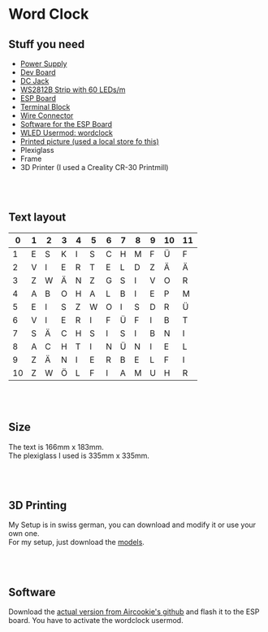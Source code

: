 # Word Clock

## Stuff you need

- [Power Supply](https://de.aliexpress.com/item/1005001303324684.html?spm=a2g0s.9042311.0.0.1af34c4dsxGvdi)
- [Dev Board](https://de.aliexpress.com/item/33005775828.html?spm=a2g0s.9042311.0.0.1af34c4dsxGvdi)
- [DC Jack](https://de.aliexpress.com/item/4001249055244.html?spm=a2g0s.9042311.0.0.1af34c4dsxGvdi)
- [WS2812B Strip with 60 LEDs/m](https://www.aliexpress.com/item/1005004289391906.html?spm=a2g0o.productlist.main.21.781d7d47a2pD8a)
- [ESP Board](https://de.aliexpress.com/item/32681374223.html?spm=a2g0s.9042311.0.0.1af34c4dsxGvdi)
- [Terminal Block](https://de.aliexpress.com/item/32993227789.html?spm=a2g0o.productlist.0.0.54e8653aAznjTx&algo_pvid=60374bb4-2752-4200-9a21-e393b7c86d24&algo_expid=60374bb4-2752-4200-9a21-e393b7c86d24-2&btsid=0bb0623616032992973188367ed634&ws_ab_test=searchweb0_0,searchweb201602_,searchweb201603_)
- [Wire Connector](https://de.aliexpress.com/item/4000145341391.html?spm=a2g0o.productlist.0.0.6fdc46b9sdjcnh&algo_pvid=89ddaae7-6b22-435b-ac7c-fb46ebc3fd3c&algo_expid=89ddaae7-6b22-435b-ac7c-fb46ebc3fd3c-7&btsid=0bb0623616032993704351961ed634&ws_ab_test=searchweb0_0,searchweb201602_,searchweb201603_)
- [Software for the ESP Board](https://github.com/Aircoookie/WLED)
- [WLED Usermod: wordclock](https://github.com/Aircoookie/WLED/tree/main/usermods/usermod_v2_word_clock)
- [Printed picture (used a local store fo this)](https://www.myposter.ch/backlit-folie)
- Plexiglass
- Frame
- 3D Printer (I used a Creality CR-30 Printmill)

<br>
<br>

## Text layout

|0|1|2|3|4|5|6|7|8|9|10|11
|-------------|-------------|-------------|-------------|-------------|-------------|-------------|-------------|-------------|-------------|-------------|-------------
|1|E|S|K|I|S|C|H|M|F|Ü|F
|2|V|I|E|R|T|E|L|D|Z|Ä|Ä
|3|Z|W|Ä|N|Z|G|S|I|V|O|R
|4|A|B|O|H|A|L|B|I|E|P|M
|5|E|I|S|Z|W|O|I|S|D|R|Ü
|6|V|I|E|R|I|F|Ü|F|I|B|T
|7|S|Ä|C|H|S|I|S|I|B|N|I
|8|A|C|H|T|I|N|Ü|N|I|E|L
|9|Z|Ä|N|I|E|R|B|E|L|F|I
|10|Z|W|Ö|L|F|I|A|M|U|H|R

<br>
<br>

## Size
The text is 166mm x 183mm. <br>
The plexiglass I used is 335mm x 335mm.

<br>
<br>

## 3D Printing
My Setup is in swiss german, you can download and modify it or use your own one. <br>
For my setup, just download the [models](/doc/3d_objects/).

<br>
<br>

## Software
Download the [actual version from Aircookie's github](https://github.com/Aircoookie/WLED/releases) and flash it to the ESP board.
You have to activate the wordclock usermod.

<br>
<br>



